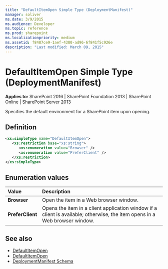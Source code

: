```yaml
---
title: "DefaultItemOpen Simple Type (DeploymentManifest)"
manager: soliver
ms.date: 3/9/2015
ms.audience: Developer
ms.topic: reference
ms.prod: sharepoint
ms.localizationpriority: medium
ms.assetid: f8487ce9-1aef-4380-ad96-6f841f5c926e
description: "Last modified: March 09, 2015"
---
```


# DefaultItemOpen Simple Type (DeploymentManifest)
  
**Applies to:** SharePoint 2016 | SharePoint Foundation 2013 | SharePoint Online | SharePoint Server 2013 
  
Specifies the default environment for a SharePoint item upon opening.

## Definition

```XML
<xs:simpleType name="DefaultItemOpen">
   <xs:restriction base="xs:string">
      <xs:enumeration value="Browser" />
      <xs:enumeration value="PreferClient" />
   </xs:restriction>
</xs:simpleType>

```

## Enumeration values

|**Value**|**Description**|
|:-----|:-----|
|**Browser** <br/> |Open the item in a Web browser window.  <br/> |
|**PreferClient** <br/> |Opens the item in a client application window if a client is available; otherwise, the item opens in a Web browser window.  <br/> |
   
## See also

- [DefaultItemOpen](https://msdn.microsoft.com/library/Microsoft.SharePoint.SPList.DefaultItemOpen.aspx)
- [DefaultItemOpen](https://msdn.microsoft.com/library/Microsoft.SharePoint.DefaultItemOpen.aspx)
- [DeploymentManifest Schema](deploymentmanifest-schema.md)

